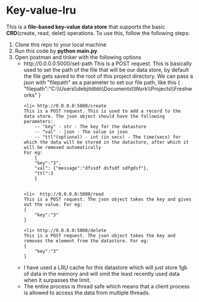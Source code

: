 # Key-value-lru
This is a <b>file-based key-value data store</b> that supports the basic <b>CRD</b>(create, read, delet) operations.
To use this, follow the following steps:
<ol>
<li> Clone this repo to your local machine
<li> Run this code by <b>python main.py</b>
<li> Open postman and tinker with the following options <br>
</ul>
<ul>
    <li> http://0.0.0.0:5000/set-path 
    This is a POST request. This is basically used to set the path of the file that will be our data store, by default the file gets saved to the root of this project directory.
    We can pass a json with "filepath" as a parameter to set our file path, like this
    {
    "filepath":"C:\\Users\\debjitdbb\\Documents\\Work\\Projects\\Freshworks"
    }

    <li> http://0.0.0.0:5000/create
    This is a POST request. This is used to add a record to the data store. The json object should have the following parameters:
        -- "key" - str - The key for the datastore
        -- "val" - json - The value in json
        -- "ttl"(optional) - int (in secs) - The time(secs) for which the data will be stored in the datastore, after which it will be removed automatically
    For eg:
        {
        "key":"3",
        "val": {"message":"dfssdf dsfsdf sdfgdsf"},
        "ttl":3
        }


    <li>  http://0.0.0.0:5000/read
    This is a POST request. The json object takes the key and gives out the value. For eg:
    {
        "key":"3"
    }

    <li> http://0.0.0.0:5000/delete
    This is a POST request. The json object takes the key and removes the element from the datastore. For eg:
    {
        "key":"3"
    }
</ul>

<ul>
    <li>I have used a LRU cache for this datastore which will just store 1gb of data in the memory and will omit the least recently used data when it surpasses the limit.
    <li>The entire process is thread safe which means that a client process is allowed to access the data from multiple threads.
</ul>
